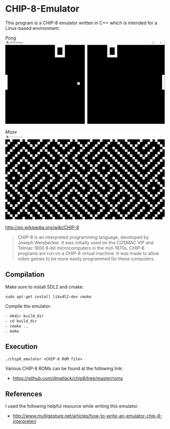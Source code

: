 # CHIP-8-Emulator
This program is a CHIP-8 emulator written in C++ which is intended for a Linux-based environment.


*Pong*
![Pong](screenshots/Pong.PNG)

*Maze*
![Maze](screenshots/Maze.PNG)

http://en.wikipedia.org/wiki/CHIP-8
> CHIP-8 is an interpreted programming language, developed by Joseph Weisbecker. It was initially used on the COSMAC VIP and Telmac 1800 8-bit microcomputers in the mid-1970s. CHIP-8 programs are run on a CHIP-8 virtual machine. It was made to allow video games to be more easily programmed for these computers.



## Compilation

Make sure to install SDL2 and cmake:
```
sudo apt-get install libsdl2-dev cmake 
```

Compile the emulator:
```
- mkdir build_dir
- cd build_dir
- cmake ..
- make
```

## Execution
```
./chip8_emulator <CHIP-8 ROM file>
```

Various CHIP-8 ROMs can be found at the following link:
- https://github.com/dmatlack/chip8/tree/master/roms

## References
I used the following helpful resource while writing this emulator.
- http://www.multigesture.net/articles/how-to-write-an-emulator-chip-8-interpreter/
